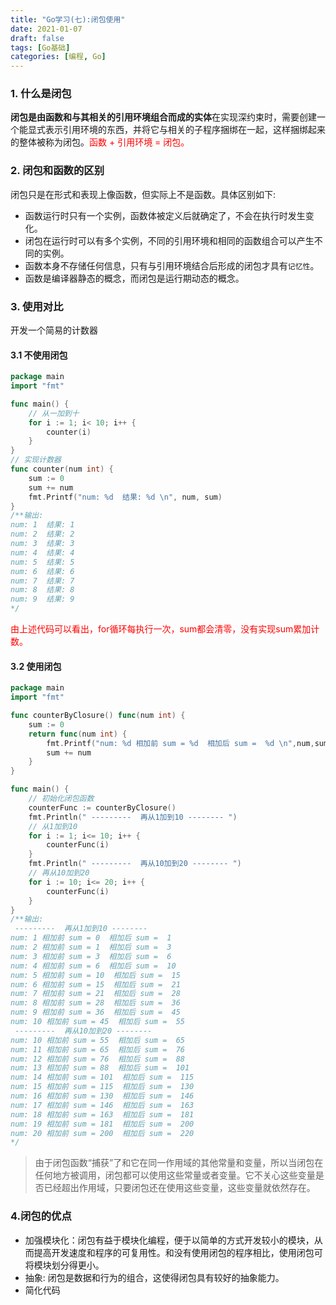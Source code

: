 ```yaml
---
title: "Go学习(七):闭包使用"
date: 2021-01-07
draft: false
tags: [Go基础]
categories: [编程, Go]
---
```


### 1. 什么是闭包

**闭包是由函数和与其相关的引用环境组合而成的实体**在实现深约束时，需要创建一个能显式表示引用环境的东西，并将它与相关的子程序捆绑在一起，这样捆绑起来的整体被称为闭包。<font color=red>函数 + 引用环境 = 闭包。</font>

### 2.  闭包和函数的区别

闭包只是在形式和表现上像函数，但实际上不是函数。具体区别如下:

- 函数运行时只有一个实例，函数体被定义后就确定了，不会在执行时发生变化。
- 闭包在运行时可以有多个实例，不同的引用环境和相同的函数组合可以产生不同的实例。
- 函数本身不存储任何信息，只有与引用环境结合后形成的闭包才具有`记忆性`。
- 函数是编译器静态的概念，而闭包是运行期动态的概念。

### 3. 使用对比

开发一个简易的计数器

#### 3.1 不使用闭包

```go
package main
import "fmt"

func main() {
	// 从一加到十
	for i := 1; i< 10; i++ {
		counter(i)
	}
}
// 实现计数器
func counter(num int) {
	sum := 0
	sum += num
	fmt.Printf("num: %d  结果: %d \n", num, sum)
}
/**输出:
num: 1  结果: 1 
num: 2  结果: 2 
num: 3  结果: 3 
num: 4  结果: 4 
num: 5  结果: 5 
num: 6  结果: 6 
num: 7  结果: 7 
num: 8  结果: 8 
num: 9  结果: 9 
*/
```

<font color=red>由上述代码可以看出，for循环每执行一次，sum都会清零，没有实现sum累加计数。</font>

#### 3.2 使用闭包

```go
package main
import "fmt"

func counterByClosure() func(num int) {
	sum := 0
	return func(num int) {
		fmt.Printf("num: %d 相加前 sum = %d  相加后 sum =  %d \n",num,sum,sum+num)
		sum += num
	}
}

func main() {
	// 初始化闭包函数
	counterFunc := counterByClosure()
	fmt.Println(" ---------  再从1加到10 -------- ")
	// 从1加到10
	for i := 1; i<= 10; i++ {
		counterFunc(i)
	}
	fmt.Println(" ---------  再从10加到20 -------- ")
	// 再从10加到20
	for i := 10; i<= 20; i++ {
		counterFunc(i)
	}
}
/**输出:
 ---------  再从1加到10 -------- 
num: 1 相加前 sum = 0  相加后 sum =  1 
num: 2 相加前 sum = 1  相加后 sum =  3 
num: 3 相加前 sum = 3  相加后 sum =  6 
num: 4 相加前 sum = 6  相加后 sum =  10 
num: 5 相加前 sum = 10  相加后 sum =  15 
num: 6 相加前 sum = 15  相加后 sum =  21 
num: 7 相加前 sum = 21  相加后 sum =  28 
num: 8 相加前 sum = 28  相加后 sum =  36 
num: 9 相加前 sum = 36  相加后 sum =  45 
num: 10 相加前 sum = 45  相加后 sum =  55 
 ---------  再从10加到20 -------- 
num: 10 相加前 sum = 55  相加后 sum =  65 
num: 11 相加前 sum = 65  相加后 sum =  76 
num: 12 相加前 sum = 76  相加后 sum =  88 
num: 13 相加前 sum = 88  相加后 sum =  101 
num: 14 相加前 sum = 101  相加后 sum =  115 
num: 15 相加前 sum = 115  相加后 sum =  130 
num: 16 相加前 sum = 130  相加后 sum =  146 
num: 17 相加前 sum = 146  相加后 sum =  163 
num: 18 相加前 sum = 163  相加后 sum =  181 
num: 19 相加前 sum = 181  相加后 sum =  200 
num: 20 相加前 sum = 200  相加后 sum =  220 
*/
```

> 由于闭包函数“捕获”了和它在同一作用域的其他常量和变量，所以当闭包在任何地方被调用，闭包都可以使用这些常量或者变量。它不关心这些变量是否已经超出作用域，只要闭包还在使用这些变量，这些变量就依然存在。



### 4.闭包的优点

- 加强模块化：闭包有益于模块化编程，便于以简单的方式开发较小的模块，从而提高开发速度和程序的可复用性。和没有使用闭包的程序相比，使用闭包可将模块划分得更小。
- 抽象: 闭包是数据和行为的组合，这使得闭包具有较好的抽象能力。
- 简化代码



